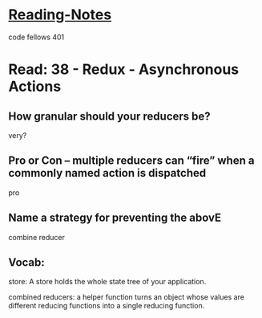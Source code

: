 # [Reading-Notes](https://alsosteve.github.io/reading-notes/)
code fellows 401

# Read: 38 - Redux - Asynchronous Actions

## How granular should your reducers be?
very?

## Pro or Con – multiple reducers can “fire” when a commonly named action is dispatched
pro

## Name a strategy for preventing the abovE
combine reducer

## Vocab:
store: A store holds the whole state tree of your application.

combined reducers: a helper function turns an object whose values are different reducing functions into a single reducing function.